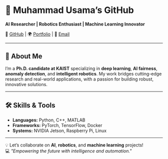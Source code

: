 # 🚀 Muhammad Usama’s GitHub  

**AI Researcher | Robotics Enthusiast | Machine Learning Innovator**  

🔗 [GitHub](https://github.com/Usama1002) | 🌍 [Portfolio](https://Usama1002.github.io) | 📧 [Email](mailto:usama1002@proton.me)  

---

## 👋 About Me  
I’m a **Ph.D. candidate at KAIST** specializing in **deep learning**, **AI fairness**, **anomaly detection**, and **intelligent robotics**. My work bridges cutting-edge research and real-world applications, with a passion for building robust, innovative solutions.  

---

## 🛠️ Skills & Tools  
- **Languages:** Python, C++, MATLAB  
- **Frameworks:** PyTorch, TensorFlow, Docker  
- **Systems:** NVIDIA Jetson, Raspberry Pi, Linux  

---

💡 Let’s collaborate on **AI**, **robotics**, and **machine learning** projects!  
💻 *"Empowering the future with intelligence and automation."*  
